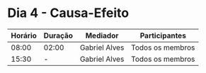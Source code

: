 # Dia 4 - Causa-Efeito
| Horário | Duração | Mediador | Participantes |
| - | - | - | - |
| 08:00 | 02:00 | Gabriel Alves | Todos os membros|
| 15:30 |  - | Gabriel Alves | Todos os membros|
